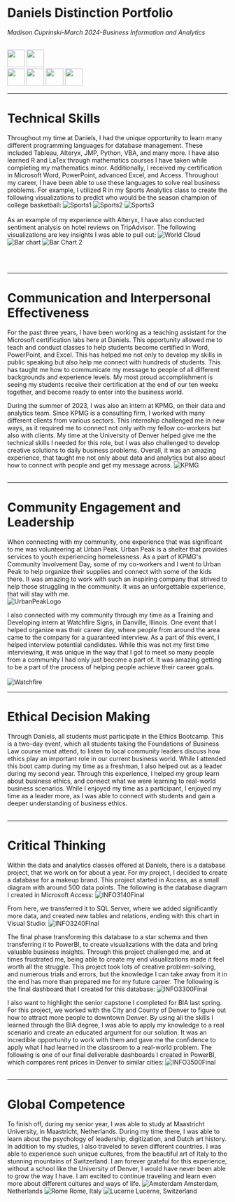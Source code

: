 # Daniels Distinction Portfolio
<i>Madison Cuprinski-March 2024-Business Information and Analytics</i>
<br><br>

[<img src="https://github.com/MCuprinski/DanielsDistinction/assets/118782659/739f06cf-cd84-46ae-9915-cd8a3eac7e0f" height="40"/>](#ComInter)
[<img src="https://github.com/MCuprinski/DanielsDistinction/assets/118782659/825951ec-66de-4a4f-84f6-2b6a8033db4e" height="40"/>](#Leader)
<br>
[<img src="https://github.com/MCuprinski/DanielsDistinction/assets/118782659/c2467948-9466-44d3-87df-7e49903bb2cc" height="40"/>](#Ethics)
[<img src="https://github.com/MCuprinski/DanielsDistinction/assets/118782659/d1540934-3afd-4866-9eb6-452564487ddf" height="40"/>](#Critical)
[<img src="https://github.com/MCuprinski/DanielsDistinction/assets/118782659/7cbd1efc-6914-4d77-b716-915c687a6c5a" height="40"/>](#Global)
[<img src="https://github.com/MCuprinski/DanielsDistinction/assets/118782659/d29f893b-a363-4488-b864-83b9b070671b" height="40"/>](#Technical)

<a name="Technical"></a>
<hr>

# Technical Skills
Throughout my time at Daniels, I had the unique opportunity to learn many different programming languages for database management. These included Tableau, Alteryx, JMP, Python, VBA, and many more. I have also learned R and LaTex through mathematics courses I have taken while completing my mathematics minor. Additionally, I received my certification in Microsoft Word, PowerPoint, advanced Excel, and Access. Throughout my career, I have been able to use these languages to solve real business problems. For example, I utilized R in my Sports Analytics class to create the following visualizations to predict who would be the season champion of college basketball:
![Sports1](https://github.com/MCuprinski/DanielsDistinction/assets/118782659/3d2afe02-9929-4a89-a6ba-8b0eed2c793b)
![Sports2](https://github.com/MCuprinski/DanielsDistinction/assets/118782659/cb12b8e3-4a3c-43ef-b643-7a670978d052)
![Sports3](https://github.com/MCuprinski/DanielsDistinction/assets/118782659/7380ee1b-2934-4931-a717-788809c561f2)
<br><br>
As an example of my experience with Alteryx, I have also conducted sentiment analysis on hotel reviews on TripAdvisor. The following visualizations are key insights I was able to pull out:
![World Cloud](https://github.com/MCuprinski/DanielsDistinction/assets/118782659/d6e98ad2-3039-4f42-8496-206bba5c0577)
![Bar chart](https://github.com/MCuprinski/DanielsDistinction/assets/118782659/b18f9c84-6b63-41ec-a53d-b69be619770e)
![Bar Chart 2](https://github.com/MCuprinski/DanielsDistinction/assets/118782659/b1732a90-4bce-44f0-aa09-859e2f1b2f61)



<br><br>

<a name="ComInter"></a>
<hr>

# Communication and Interpersonal Effectiveness
For the past three years, I have been working as a teaching assistant for the Microsoft certification labs here at Daniels. This opportunity allowed me to teach and conduct classes to help students become certified in Word, PowerPoint, and Excel. This has helped me not only to develop my skills in public speaking but also help me connect with hundreds of students. This has taught me how to communicate my message to people of all different backgrounds and experience levels. My most proud accomplishment is seeing my students receive their certification at the end of our ten weeks together, and become ready to enter into the business world.

During the summer of 2023, I was also an intern at KPMG, on their data and analytics team. Since KPMG is a consulting firm, I worked with many different clients from various sectors. This internship challenged me in new ways, as it required me to connect not only with my fellow co-workers but also with clients. My time at the University of Denver helped give me the technical skills I needed for this role, but I was also challenged to develop creative solutions to daily business problems. Overall, it was an amazing experience, that taught me not only about data and analytics but also about how to connect with people and get my message across. 
![KPMG](https://github.com/MCuprinski/DanielsDistinction/assets/118782659/4e32b411-8192-4ecd-8ccd-69f027c3e154)
<br><br>

<a name="Leader"></a>
<hr>

# Community Engagement and Leadership
When connecting with my community, one experience that was significant to me was volunteering at Urban Peak. Urban Peak is a shelter that provides services to youth experiencing homelessness. As a part of KPMG's Community Involvement Day, some of my co-workers and I went to Urban Peak to help organize their supplies and connect with some of the kids there. It was amazing to work with such an inspiring company that strived to help those struggling in the community. It was an unforgettable experience, that will stay with me.
<br>
![UrbanPeakLogo](https://github.com/MCuprinski/DanielsDistinction/assets/118782659/72ea5cc8-1b77-41bc-955c-093ff8998dec)

I also connected with my community through my time as a Training and Developing intern at Watchfire Signs, in Danville, Illinois. One event that I helped organize was their career day, where people from around the area came to the company for a guaranteed interview. As a part of this event, I helped interview potential candidates. While this was not my first time interviewing, it was unique in the way that I got to meet so many people from a community I had only just become a part of.  It was amazing getting to be a part of the process of helping people achieve their career goals.
<br><br>
![Watchfire](https://github.com/MCuprinski/DanielsDistinction/assets/118782659/fa3b1260-30c7-4f78-989f-ae4273ae1387)


<a name="Ethics"></a>
<hr>

# Ethical Decision Making
Through Daniels, all students must participate in the Ethics Bootcamp. This is a two-day event, which all students taking the Foundations of Business Law course must attend, to listen to local community leaders discuss how ethics play an important role in our current business world. While I attended this boot camp during my time as a freshman, I also helped out as a leader during my second year. Through this experience, I helped my group learn about business ethics, and connect what we were learning to real-world business scenarios. While I enjoyed my time as a participant, I enjoyed my time as a leader more, as I was able to connect with students and gain a deeper understanding of business ethics. 
<br><br>

<a name="Critical"></a>
<hr>

# Critical Thinking
Within the data and analytics classes offered at Daniels, there is a database project, that we work on for about a year. For my project, I decided to create a database for a makeup brand. This project started in Access, as a small diagram with around 500 data points. The following is the database diagram I created in Microsoft Access:
![INFO3140Final](https://github.com/MCuprinski/DanielsDistinction/assets/118782659/8d355b7b-6cd3-41b6-8ed2-8b76010d4241)

From here, we transferred it to SQL Server, where we added significantly more data, and created new tables and relations, ending with this chart in Visual Studio:
![INFO3240FInal](https://github.com/MCuprinski/DanielsDistinction/assets/118782659/23b611ca-0fb0-4094-a736-c2ee9a933e49)

The final phase transforming this database to a star schema and then transferring it to PowerBI, to create visualizations with the data and bring valuable business insights. Through this project challenged me, and at times frustrated me, being able to create my end visualizations made it feel worth all the struggle. This project took lots of creative problem-solving, and numerous trials and errors, but the knowledge I can take away from it in the end has more than prepared me for my future career. The following is the final dashboard that I created for this database:
![INFO3300Final](https://github.com/MCuprinski/DanielsDistinction/assets/118782659/3f3c60f7-c9b7-410b-9aa9-bc6f77884e7d)


I also want to highlight the senior capstone I completed for BIA last spring. For this project, we worked with the City and County of Denver to figure out how to attract more people to downtown Denver. By using all the skills I learned through the BIA degree, I was able to apply my knowledge to a real scenario and create an educated argument for our solution. It was an incredible opportunity to work with them and gave me the confidence to apply what I had learned in the classroom to a real-world problem. The following is one of our final deliverable dashboards I created in PowerBI, which compares rent prices in Denver to similar cities:
![INFO3500Final](https://github.com/MCuprinski/DanielsDistinction/assets/118782659/d2385ace-91ed-48f7-a9e7-03b89bf46f03)
<br><br>

<a name="Global"></a>
<hr>

# Global Competence
To finish off, during my senior year, I was able to study at Maastricht University, in Maastricht, Netherlands. During my time there, I was able to learn about the psychology of leadership, digitization, and Dutch art history. In addition to my studies, I also traveled to seven different countries. I was able to experience such unique cultures, from the beautiful art of Italy to the stunning mountains of Switzerland. I am forever grateful for this experience, without a school like the University of Denver, I would have never been able to grow the way I have. I am excited to continue traveling and learn even more about different cultures and ways of life. 
![Amsterdam](https://github.com/MCuprinski/DanielsDistinction/assets/118782659/f71d365f-ffce-4b29-a03c-669edc28fc15)
Amsterdam, Netherlands
![Rome](https://github.com/MCuprinski/DanielsDistinction/assets/118782659/2aa3b664-32be-4b31-9efc-b683e67b706a)
Rome, Italy
![Lucerne](https://github.com/MCuprinski/DanielsDistinction/assets/118782659/b7e479fb-0d32-4d45-8775-30a8ee4a2375)
Lucerne, Switzerland
<br><br>

